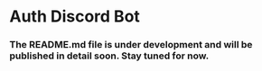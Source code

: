 # Auth Discord Bot

### The README.md file is under development and will be published in detail soon. Stay tuned for now.